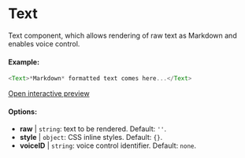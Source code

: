 # Text

Text component, which allows rendering of raw text as Markdown and enables voice control.

#### Example:

``` js
<Text>*Markdown* formatted text comes here...</Text>
```

[Open interactive preview](https://isle.heinz.cmu.edu/components/text/)

#### Options:

* __raw__ | `string`: text to be rendered. Default: `''`.
* __style__ | `object`: CSS inline styles. Default: `{}`.
* __voiceID__ | `string`: voice control identifier. Default: `none`.
